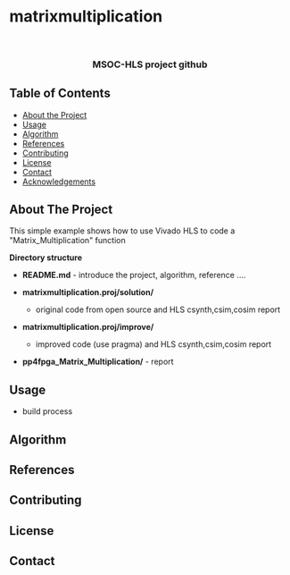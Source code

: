 # matrixmultiplication




<br />
<p align="center">

  <h3 align="center">MSOC-HLS project github </h3>
  
</p>



<!-- TABLE OF CONTENTS -->
## Table of Contents

* [About the Project](#about-the-project)
* [Usage](#usage)
* [Algorithm](#Algorithm)
* [References](#References)
* [Contributing](#contributing)
* [License](#license)
* [Contact](#contact)
* [Acknowledgements](#acknowledgements)



<!-- ABOUT THE PROJECT -->
## About The Project
This simple example shows how to use Vivado HLS to code a "Matrix_Multiplication" function

**Directory structure**
* **README.md** - introduce the project, algorithm, reference ....
* **matrixmultiplication.proj/solution/**
  * original code from open source and HLS csynth,csim,cosim report
* **matrixmultiplication.proj/improve/** 
  * improved code (use pragma) and HLS csynth,csim,cosim report

* **pp4fpga_Matrix_Multiplication/** - report

<!-- USAGE EXAMPLES -->
## Usage
* build process

## Algorithm


## References

<!-- CONTRIBUTING -->
## Contributing



<!-- LICENSE -->
## License



<!-- CONTACT -->
## Contact



